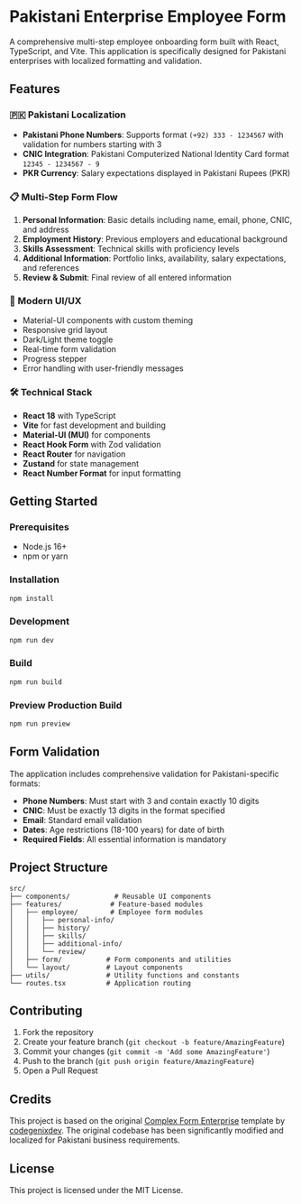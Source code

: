 # Pakistani Enterprise Employee Form

A comprehensive multi-step employee onboarding form built with React, TypeScript, and Vite. This application is specifically designed for Pakistani enterprises with localized formatting and validation.

## Features

### 🇵🇰 Pakistani Localization

- **Pakistani Phone Numbers**: Supports format `(+92) 333 - 1234567` with validation for numbers starting with 3
- **CNIC Integration**: Pakistani Computerized National Identity Card format `12345 - 1234567 - 9`
- **PKR Currency**: Salary expectations displayed in Pakistani Rupees (PKR)

### 📋 Multi-Step Form Flow

1. **Personal Information**: Basic details including name, email, phone, CNIC, and address
2. **Employment History**: Previous employers and educational background
3. **Skills Assessment**: Technical skills with proficiency levels
4. **Additional Information**: Portfolio links, availability, salary expectations, and references
5. **Review & Submit**: Final review of all entered information

### 🎨 Modern UI/UX

- Material-UI components with custom theming
- Responsive grid layout
- Dark/Light theme toggle
- Real-time form validation
- Progress stepper
- Error handling with user-friendly messages

### 🛠 Technical Stack

- **React 18** with TypeScript
- **Vite** for fast development and building
- **Material-UI (MUI)** for components
- **React Hook Form** with Zod validation
- **React Router** for navigation
- **Zustand** for state management
- **React Number Format** for input formatting

## Getting Started

### Prerequisites

- Node.js 16+
- npm or yarn

### Installation

```bash
npm install
```

### Development

```bash
npm run dev
```

### Build

```bash
npm run build
```

### Preview Production Build

```bash
npm run preview
```

## Form Validation

The application includes comprehensive validation for Pakistani-specific formats:

- **Phone Numbers**: Must start with 3 and contain exactly 10 digits
- **CNIC**: Must be exactly 13 digits in the format specified
- **Email**: Standard email validation
- **Dates**: Age restrictions (18-100 years) for date of birth
- **Required Fields**: All essential information is mandatory

## Project Structure

```
src/
├── components/           # Reusable UI components
├── features/            # Feature-based modules
│   ├── employee/        # Employee form modules
│   │   ├── personal-info/
│   │   ├── history/
│   │   ├── skills/
│   │   ├── additional-info/
│   │   └── review/
│   ├── form/           # Form components and utilities
│   └── layout/         # Layout components
├── utils/              # Utility functions and constants
└── routes.tsx          # Application routing
```

## Contributing

1. Fork the repository
2. Create your feature branch (`git checkout -b feature/AmazingFeature`)
3. Commit your changes (`git commit -m 'Add some AmazingFeature'`)
4. Push to the branch (`git push origin feature/AmazingFeature`)
5. Open a Pull Request

## Credits

This project is based on the original [Complex Form Enterprise](https://github.com/codegenixdev/complex-form-enterprise) template by [codegenixdev](https://github.com/codegenixdev). The original codebase has been significantly modified and localized for Pakistani business requirements.

## License

This project is licensed under the MIT License.
